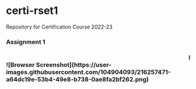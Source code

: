 # certi-rset1
Repository for Certification Course 2022-23
<h3>Assignment 1<h3>
<marquee> HTML , CSS code along with Screenshot </marquee>
![Browser Screenshot](https://user-images.githubusercontent.com/104904093/216257471-a64dc19e-53b4-49e8-b738-0ae8fa2bf262.png)
